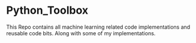 # Python_Toolbox
This Repo contains all machine learning related code implementations and reusable code bits. Along with some of my implementations. 
